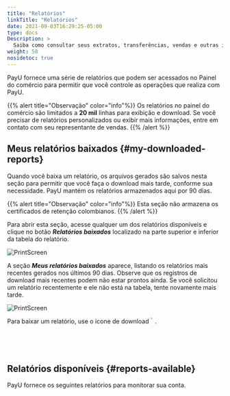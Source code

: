 ```yaml
---
title: "Relatórios"
linkTitle: "Relatórios"
date: 2021-09-03T16:29:25-05:00
type: docs
Description: >
  Saiba como consultar seus extratos, transferências, vendas e outras informações que sua loja possa exigir para atender aos regulamentos.
weight: 50
nosidetoc: true
---
```


PayU fornece uma série de relatórios que podem ser acessados no Painel do comércio para permitir que você controle as operações que realiza com PayU.

{{% alert title="Observação" color="info"%}}
Os relatórios no painel do comércio são limitados a **20 mil** linhas para exibição e download. Se você precisar de relatórios personalizados ou exibir mais informações, entre em contato com seu representante de vendas.
{{% /alert %}}

## Meus relatórios baixados {#my-downloaded-reports}
Quando você baixa um relatório, os arquivos gerados são salvos nesta seção para permitir que você faça o download mais tarde, conforme sua necessidade. PayU mantém os relatórios armazenados aqui por 90 dias.

{{% alert title="Observação" color="info"%}}
Esta seção não armazena os certificados de retenção colombianos.
{{% /alert %}}

Para abrir esta seção, acesse qualquer um dos relatórios disponíveis e clique no botão _**Relatórios baixados**_ localizado na parte superior e inferior da tabela do relatório.

![PrintScreen](/assets/Reports/Reports_01_pt.png)

A seção _**Meus relatórios baixados**_ aparece, listando os relatórios mais recentes gerados nos últimos 90 dias. Observe que os registros de download mais recentes podem não estar prontos ainda. Se você solicitou um relatório recentemente e ele não está na tabela, tente novamente mais tarde.

![PrintScreen](/assets/Reports/Reports_02_pt.png)

Para baixar um relatório, use o ícone de download <img src="/assets/Reports/Reports_03.png" width="2%" style="vertical-align: top;"/>.

## Relatórios disponíveis {#reports-available}
PayU fornece os seguintes relatórios para monitorar sua conta.